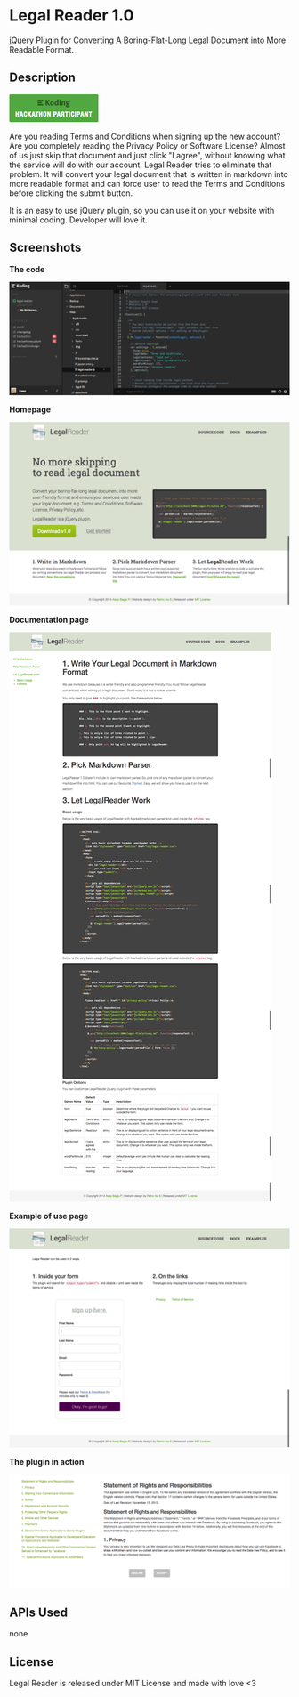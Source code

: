 # Legal Reader 1.0

jQuery Plugin for Converting A Boring-Flat-Long Legal Document into More Readable Format.

## Description

[![Koding Hackathon](/img/badge.png?raw=true "Koding Hackathon")](https://koding.com/Hackathon)

Are you reading Terms and Conditions when signing up the new account? Are you completely reading the Privacy Policy or Software License? Almost of us just skip that document and just click "I agree", without knowing what the service will do with our account. Legal Reader tries to eliminate that problem. It will convert your legal document that is written in markdown into more readable format and can force user to read the Terms and Conditions before clicking the submit button.

It is an easy to use jQuery plugin, so you can use it on your website with minimal coding. Developer will love it.

## Screenshots

__The code__

![Legal Code](/img/scr_code.png "Legal Reader Code")

__Homepage__

![Home](/img/scr_home.png "Home of the library")

__Documentation page__
 
![Documentation](/img/scr_docs.png "Documentation")

__Example of use page__

![Example](/img/scr_example.png "Usage example")

__The plugin in action__

![Convert The Legal](/img/scr_convert.png "Convert the legal")

## APIs Used

none

## License

Legal Reader is released under MIT License and made with love <3
